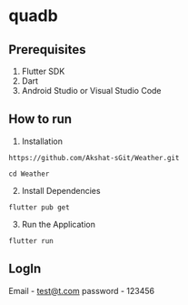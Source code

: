 # quadb

## Prerequisites
1. Flutter SDK
2. Dart
3. Android Studio or Visual Studio Code

## How to run 

1. Installation 

```https://github.com/Akshat-sGit/Weather.git```

```cd Weather``` 

2. Install Dependencies 

``` flutter pub get ```  

3. Run the Application 

``` flutter run ``` 

## LogIn

Email - test@t.com
password - 123456

